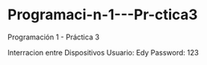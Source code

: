 # Programaci-n-1---Pr-ctica3
Programación 1 - Práctica 3 

Interracion entre Dispositivos
Usuario: Edy
Password: 123

